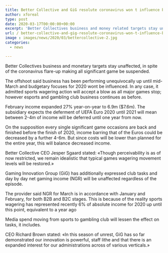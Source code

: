 ```yaml
---
title: Better Collective and GiG resolute coronavirus won t influence business
author: xforeal 
type: post
date: 2020-03-17T00:00:00+00:00
excerpt: 'Better Collectives business and money related targets stay unaffected, regardless of the coronavirus flare-up making all significant game be suspended '
url: / better-collective-and-gig-resolute-coronavirus-won-t-influence-business/
image : images/news/2020/03/bettercollective-2.jpg
categories:
  - news

---
```

Better Collectives business and monetary targets stay unaffected, in spite of the coronavirus flare-up making all significant game be suspended. 

The offshoot said business has been performing unequivocally up until mid-March and budgetary focuses for 2020 wont be influenced. In any case, it admitted sports wagering action will accept a blow as all major games stop; however esports and gambling club business continues as before. 

February income expanded 27&percnt; year-on-year to 6.9m ($7.6m). The subsidiary expects the deferment of UEFA Euro 2020 until 2021 will mean between 2-4m of income will be deferred until one year from now. 

On the supposition every single significant game occasions are back and finished before the finish of 2020, income barring that of the Euros could be decreased by a further 4-6m. But since costs will be lower than planned for the entire year, this will balance decreased income. 

Better Collective CEO Jesper Sgaard stated: &#171;Though perceivability is as of now restricted, we remain idealistic that typical games wagering movement levels will be restored.&#187; 

Gaming Innovation Group (GiG) has additionally expressed club tasks and day by day net gaming income (NGR) will be unaffected regardless of the episode. 

The provider said NGR for March is in accordance with January and February, for both B2B and B2C stages. This is because of the reality sports wagering has represented recently 6&percnt; of absolute income for 2020 up until this point, equivalent to a year ago 

Media spend moving from sports to gambling club will lessen the effect on tasks, it includes. 

CEO Richard Brown stated: &#171;In this season of unrest, GiG has so far demonstrated our innovation is powerful, staff lithe and that there is an expanded interest for our administrations across of various verticals.&#187;